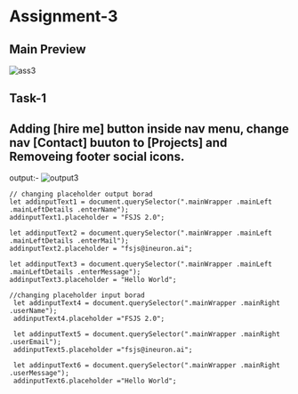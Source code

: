 # Assignment-3
## Main Preview
![ass3](https://user-images.githubusercontent.com/119742317/216624900-365f47f6-4837-4f51-9f7e-2325bf29b8ee.png)
## Task-1
## Adding [hire me] button inside nav menu, change nav [Contact] buuton to [Projects] and Removeing footer social icons.
output:-
![output3](https://user-images.githubusercontent.com/119742317/216625452-5cd86065-6a60-48b5-b1a3-b396a6afcb2d.png)


```
// changing placeholder output borad
let addinputText1 = document.querySelector(".mainWrapper .mainLeft  .mainLeftDetails .enterName");
addinputText1.placeholder = "FSJS 2.0";

let addinputText2 = document.querySelector(".mainWrapper .mainLeft  .mainLeftDetails .enterMail");
addinputText2.placeholder = "fsjs@ineuron.ai";

let addinputText3 = document.querySelector(".mainWrapper .mainLeft  .mainLeftDetails .enterMessage");
addinputText3.placeholder = "Hello World";

//changing placeholder input borad
 let addinputText4 = document.querySelector(".mainWrapper .mainRight .userName");
 addinputText4.placeholder ="FSJS 2.0";

 let addinputText5 = document.querySelector(".mainWrapper .mainRight .userEmail");
 addinputText5.placeholder ="fsjs@ineuron.ai";

 let addinputText6 = document.querySelector(".mainWrapper .mainRight .userMessage");
 addinputText6.placeholder ="Hello World";
```
